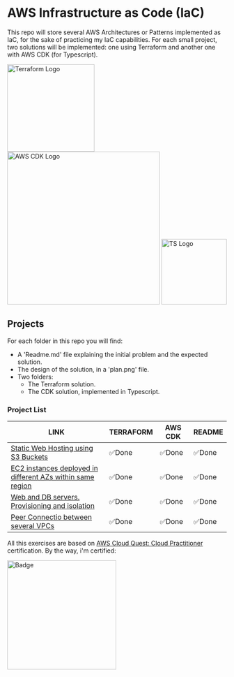 
# AWS Infrastructure as Code (IaC)
This repo will store several AWS Architectures or Patterns implemented as IaC, for the sake of practicing my IaC capabilities. For each small project, two solutions will be implemented: one using Terraform and another one with AWS CDK (for Typescript).
 
 
 <img src="https://scalefactory.com/blog/2021/04/30/hashicorp-terraform-release-key-rotation/Terraform.png" alt="Terraform Logo" width="200"/> <img src="https://d2908q01vomqb2.cloudfront.net/7719a1c782a1ba91c031a682a0a2f8658209adbf/2021/01/15/cdk-logo6-1260x476.png" alt="AWS CDK Logo" width="350"/>  <img src="https://upload.wikimedia.org/wikipedia/commons/thumb/4/4c/Typescript_logo_2020.svg/1200px-Typescript_logo_2020.svg.png" alt="TS Logo" width="150"/>

## Projects
For each folder in this repo you will find:
- A 'Readme.md' file explaining the initial problem and the expected solution.
- The design of the solution, in a 'plan.png' file.
- Two folders:
    - The Terraform solution.
    - The CDK solution, implemented in Typescript.
 
### Project List
| LINK | TERRAFORM |	AWS CDK	| README |
|--|--|--|--|
| [Static Web Hosting using S3 Buckets](https://github.com/martinBDev/IaC_AWS/tree/main/static_web_hosting) | :white_check_mark:Done|:white_check_mark:Done| :white_check_mark:Done|
| [EC2 instances deployed in different AZs within same region](https://github.com/martinBDev/IaC_AWS/tree/main/ec2_different_azs) | :white_check_mark:Done|:white_check_mark:Done|:white_check_mark:Done|
| [Web and DB servers. Provisioning and isolation](https://github.com/martinBDev/IaC_AWS/tree/main/internet_access) | :white_check_mark:Done|:white_check_mark:Done|:white_check_mark:Done|
| [Peer Connectio between several VPCs](https://github.com/martinBDev/IaC_AWS/tree/main/connecting_vpcs) |  :white_check_mark:Done|:white_check_mark:Done|:white_check_mark:Done|

All this exercises are based on [AWS Cloud Quest: Cloud Practitioner](https://pages.awscloud.com/global_traincert_twitch-cloud-quest-CP.html) certification.
 By the way, i'm certified:
 
[<img src="https://images.credly.com/images/2784d0d8-327c-406f-971e-9f0e15097003/image.png" alt="Badge" width="250"/>](https://www.credly.com/badges/6a20699d-5c86-4f4b-ad0c-cb36d47554fe/public_url)
